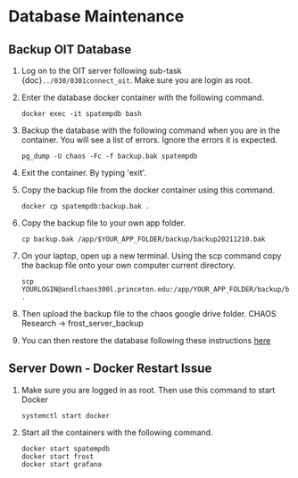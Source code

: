 # Database Maintenance

## Backup OIT Database
1. Log on to the OIT server following sub-task {doc}`../030/0301connect_oit`. Make sure you are login as root.
2. Enter the database docker container with the following command.
    ```
    docker exec -it spatempdb bash
    ```
3. Backup the database with the following command when you are in the container. You will see a list of errors. Ignore the errors it is expected.
    ```
    pg_dump -U chaos -Fc -f backup.bak spatempdb
    ```
4. Exit the container. By typing 'exit'.

5. Copy the backup file from the docker container using this command.
    ```
    docker cp spatempdb:backup.bak .
    ```
6. Copy the backup file to your own app folder.
    ```
    cp backup.bak /app/$YOUR_APP_FOLDER/backup/backup20211210.bak
    ```
7. On your laptop, open up a new terminal. Using the scp command copy the backup file onto your own computer current directory.
    ```
    scp YOURLOGIN@andlchaos300l.princeton.edu:/app/YOUR_APP_FOLDER/backup/backupYYYYMMDD.bak .
    ```

8.  Then upload the backup file to the chaos google drive folder. CHAOS Research -> frost_server_backup

9. You can then restore the database following these instructions <a href="https://chenkianwee.github.io/masa3db/docs/040/0411maintain.html" target="_blank">here</a>

## Server Down - Docker Restart Issue

1. Make sure you are logged in as root. Then use this command to start Docker
    ```
    systemctl start docker
    ```
2. Start all the containers with the following command.
    ```
    docker start spatempdb
    docker start frost
    docker start grafana
    ```
